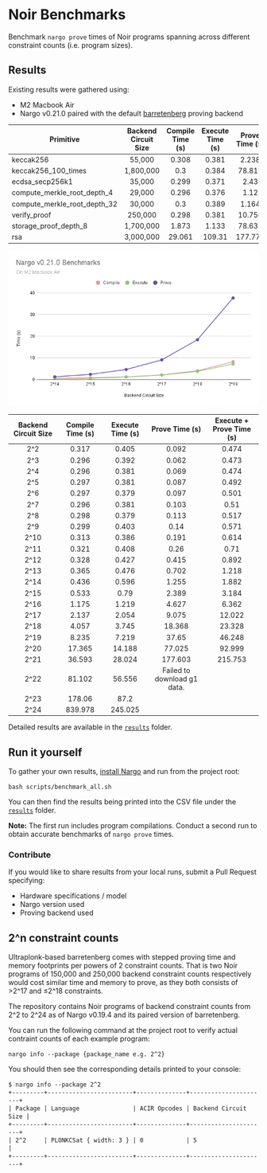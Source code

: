 # Noir Benchmarks
Benchmark `nargo prove` times of Noir programs spanning across different constraint counts (i.e. program sizes).

## Results

Existing results were gathered using:
- M2 Macbook Air
- Nargo v0.21.0 paired with the default [barretenberg](https://github.com/AztecProtocol/aztec-packages/tree/master/barretenberg) proving backend

| Primitive                    | Backend Circuit Size | Compile Time (s) | Execute Time (s) | Prove Time (s) | Execute + Prove Time (s) |
|------------------------------|:--------------------:|:----------------:|:----------------:|:--------------:|:------------------------:|
| keccak256                    |               55,000 |            0.308 |            0.381 |          2.238 |                    2.823 |
| keccak256_100_times          |            1,800,000 |              0.3 |            0.384 |         78.813 |                   84.236 |
| ecdsa_secp256k1              |               35,000 |            0.299 |            0.371 |           2.43 |                    3.081 |
| compute_merkle_root_depth_4  |               29,000 |            0.296 |            0.376 |           1.12 |                    1.656 |
| compute_merkle_root_depth_32 |               30,000 |              0.3 |            0.389 |          1.164 |                    1.695 |
| verify_proof                 |              250,000 |            0.298 |            0.381 |         10.756 |                   11.811 |
| storage_proof_depth_8        |            1,700,000 |            1.873 |            1.133 |         78.635 |                    84.61 |
| rsa                          |            3,000,000 |           29.061 |           109.31 |        177.779 |                  287.202 |

![Results on M2 Macbook Air](M2_Air_Nargo_v0.21.0.png)

| Backend Circuit Size | Compile Time (s) | Execute Time (s) |        Prove Time (s)       | Execute + Prove Time (s) |
|:--------------------:|:----------------:|:----------------:|:---------------------------:|:------------------------:|
| 2^2                  |            0.317 |            0.405 |                       0.092 |                    0.474 |
| 2^3                  |            0.296 |            0.392 |                       0.062 |                    0.473 |
| 2^4                  |            0.296 |            0.381 |                       0.069 |                    0.474 |
| 2^5                  |            0.297 |            0.381 |                       0.087 |                    0.492 |
| 2^6                  |            0.297 |            0.379 |                       0.097 |                    0.501 |
| 2^7                  |            0.296 |            0.381 |                       0.103 |                     0.51 |
| 2^8                  |            0.298 |            0.379 |                       0.113 |                    0.517 |
| 2^9                  |            0.299 |            0.403 |                        0.14 |                    0.571 |
| 2^10                 |            0.313 |            0.386 |                       0.191 |                    0.614 |
| 2^11                 |            0.321 |            0.408 |                        0.26 |                     0.71 |
| 2^12                 |            0.328 |            0.427 |                       0.415 |                    0.892 |
| 2^13                 |            0.365 |            0.476 |                       0.702 |                    1.218 |
| 2^14                 |            0.436 |            0.596 |                       1.255 |                    1.882 |
| 2^15                 |            0.533 |             0.79 |                       2.389 |                    3.184 |
| 2^16                 |            1.175 |            1.219 |                       4.627 |                    6.362 |
| 2^17                 |            2.137 |            2.054 |                       9.075 |                   12.022 |
| 2^18                 |            4.057 |            3.745 |                      18.368 |                   23.328 |
| 2^19                 |            8.235 |            7.219 |                       37.65 |                   46.248 |
| 2^20                 |           17.365 |           14.188 |                      77.025 |                   92.999 |
| 2^21                 |           36.593 |           28.024 |                     177.603 |                  215.753 |
| 2^22                 |           81.102 |           56.556 | Failed to download g1 data. |                          |
| 2^23                 |           178.06 |             87.2 |                             |                          |
| 2^24                 |          839.978 |          245.025 |                             |                          |

Detailed results are available in the [`results`](./results/) folder.

## Run it yourself

To gather your own results, [install Nargo](https://noir-lang.org/getting_started/nargo_installation) and run from the project root:

```
bash scripts/benchmark_all.sh
```

You can then find the results being printed into the CSV file under the [`results`](./results/) folder.

**Note:** The first run includes program compilations. Conduct a second run to obtain accurate benchmarks of `nargo prove` times.

### Contribute

If you would like to share results from your local runs, submit a Pull Request specifying:

- Hardware specifications / model
- Nargo version used
- Proving backend used

## 2^n constraint counts

Ultraplonk-based barretenberg comes with stepped proving time and memory footprints per powers of 2 constraint counts. That is two Noir programs of 150,000 and 250,000 backend constraint counts respectively would cost similar time and memory to prove, as they both consists of >2^17 and ≤2^18 constraints.

The repository contains Noir programs of backend constraint counts from 2^2 to 2^24 as of Nargo v0.19.4 and its paired version of barretenberg.

You can run the following command at the project root to verify actual contraint counts of each example program:

```
nargo info --package {package_name e.g. 2^2}
```

You should then see the corresponding details printed to your console:

```
$ nargo info --package 2^2
+---------+------------------------+--------------+----------------------+
| Package | Language               | ACIR Opcodes | Backend Circuit Size |
+---------+------------------------+--------------+----------------------+
| 2^2     | PLONKCSat { width: 3 } | 0            | 5                    |
+---------+------------------------+--------------+----------------------+
```